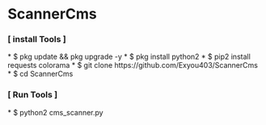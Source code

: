 # ScannerCms
<h3> [ install Tools ]</h3>
* $ pkg update && pkg upgrade -y
* $ pkg install python2
* $ pip2 install requests colorama
* $ git clone https://github.com/Exyou403/ScannerCms
* $ cd ScannerCms
<h3> [ Run Tools ] </h3>
* $ python2 cms_scanner.py <site.txt>
